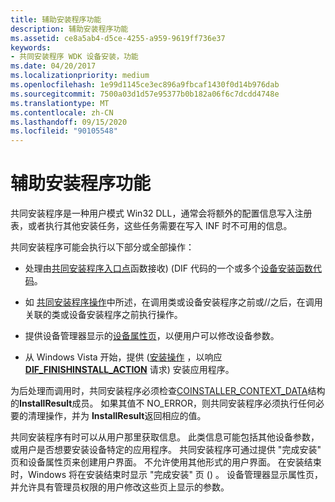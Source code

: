 ```yaml
---
title: 辅助安装程序功能
description: 辅助安装程序功能
ms.assetid: ce8a5ab4-d5ce-4255-a959-9619ff736e37
keywords:
- 共同安装程序 WDK 设备安装，功能
ms.date: 04/20/2017
ms.localizationpriority: medium
ms.openlocfilehash: 1e99d1145ce3ec896a9fbcaf1430f0d14b976dab
ms.sourcegitcommit: 7500a03d1d57e95377b0b182a06f6c7dcdd4748e
ms.translationtype: MT
ms.contentlocale: zh-CN
ms.lasthandoff: 09/15/2020
ms.locfileid: "90105548"
---
```

# <a name="co-installer-functionality"></a>辅助安装程序功能





共同安装程序是一种用户模式 Win32 DLL，通常会将额外的配置信息写入注册表，或者执行其他安装任务，这些任务需要在写入 INF 时不可用的信息。

共同安装程序可能会执行以下部分或全部操作：

-   处理由[共同安装程序入口点](co-installer-interface.md#co-installer-entry-point)函数接收)  (DIF 代码的一个或多个[设备安装函数代码](/previous-versions/ff541307(v=vs.85))。

-   如 [共同安装程序操作](co-installer-operation.md)中所述，在调用类或设备安装程序之前或//之后，在调用关联的类或设备安装程序之前执行操作。

-   提供设备管理器显示的[设备属性页](./overview-of-device-property-pages.md)，以便用户可以修改设备参数。

-   从 Windows Vista 开始，提供 ([安装操作](finish-install-actions--windows-vista-and-later-.md) ，以响应 [**DIF_FINISHINSTALL_ACTION**](./dif-finishinstall-action.md) 请求) 安装应用程序。

为后处理而调用时，共同安装程序必须检查[COINSTALLER_CONTEXT_DATA](co-installer-interface.md#coinstaller-context-data)结构的**InstallResult**成员。 如果其值不 NO_ERROR，则共同安装程序必须执行任何必要的清理操作，并为 **InstallResult**返回相应的值。

共同安装程序有时可以从用户那里获取信息。 此类信息可能包括其他设备参数，或用户是否想要安装设备特定的应用程序。 共同安装程序可通过提供 "完成安装" 页和设备属性页来创建用户界面。 不允许使用其他形式的用户界面。 在安装结束时，Windows 将在安装结束时显示 "完成安装" 页 () 。 设备管理器显示属性页，并允许具有管理员权限的用户修改这些页上显示的参数。

